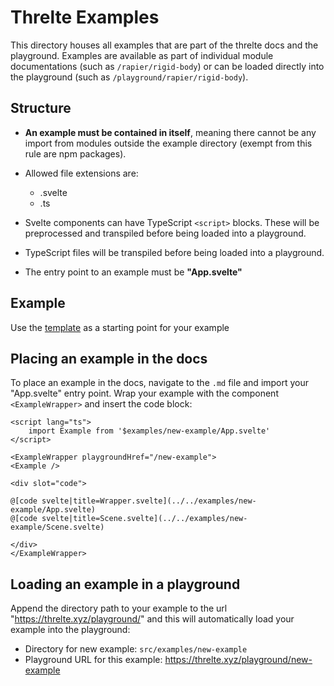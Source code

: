 # Threlte Examples

This directory houses all examples that are part of the threlte docs and the playground. Examples are available as part of individual module documentations (such as `/rapier/rigid-body`) or can be loaded directly into the playground (such as `/playground/rapier/rigid-body`).

## Structure

- **An example must be contained in itself**, meaning there cannot be any import from modules outside the example directory (exempt from this rule are npm packages).

- Allowed file extensions are:
	- .svelte
	- .ts

- Svelte components can have TypeScript `<script>` blocks. These will be preprocessed and transpiled before being loaded into a playground.

- TypeScript files will be transpiled before being loaded into a playground.

- The entry point to an example must be **"App.svelte"**

## Example

Use the [template](./template) as a starting point for your example

## Placing an example in the docs

To place an example in the docs, navigate to the `.md` file and import your "App.svelte" entry point. Wrap your example with the component `<ExampleWrapper>` and insert the code block:

```svelte
<script lang="ts">
	import Example from '$examples/new-example/App.svelte'
</script>

<ExampleWrapper playgroundHref="/new-example">
<Example />

<div slot="code">

@[code svelte|title=Wrapper.svelte](../../examples/new-example/App.svelte)
@[code svelte|title=Scene.svelte](../../examples/new-example/Scene.svelte)

</div>
</ExampleWrapper>
```

## Loading an example in a playground

Append the directory path to your example to the url "https://threlte.xyz/playground/" and this will automatically load your example into the playground:

- Directory for new example: `src/examples/new-example`
- Playground URL for this example: https://threlte.xyz/playground/new-example
